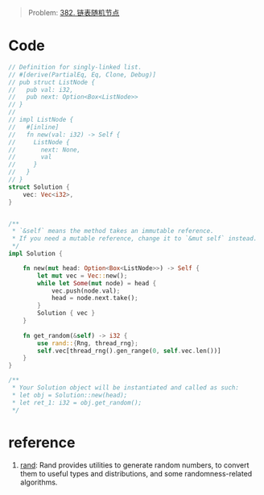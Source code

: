 
> Problem: [382. 链表随机节点](https://leetcode.cn/problems/linked-list-random-node/description/)

# Code
```Rust []
// Definition for singly-linked list.
// #[derive(PartialEq, Eq, Clone, Debug)]
// pub struct ListNode {
//   pub val: i32,
//   pub next: Option<Box<ListNode>>
// }
//
// impl ListNode {
//   #[inline]
//   fn new(val: i32) -> Self {
//     ListNode {
//       next: None,
//       val
//     }
//   }
// }
struct Solution {
    vec: Vec<i32>,
}


/**
 * `&self` means the method takes an immutable reference.
 * If you need a mutable reference, change it to `&mut self` instead.
 */
impl Solution {

    fn new(mut head: Option<Box<ListNode>>) -> Self {
        let mut vec = Vec::new();
        while let Some(mut node) = head {
            vec.push(node.val);
            head = node.next.take();
        }
        Solution { vec }
    }
    
    fn get_random(&self) -> i32 {
        use rand::{Rng, thread_rng};
        self.vec[thread_rng().gen_range(0, self.vec.len())]
    }
}

/**
 * Your Solution object will be instantiated and called as such:
 * let obj = Solution::new(head);
 * let ret_1: i32 = obj.get_random();
 */
```
  
# reference
1. [rand](https://docs.rs/rand/latest/rand/): Rand provides utilities to generate random numbers, to convert them to useful types and distributions, and some randomness-related algorithms.